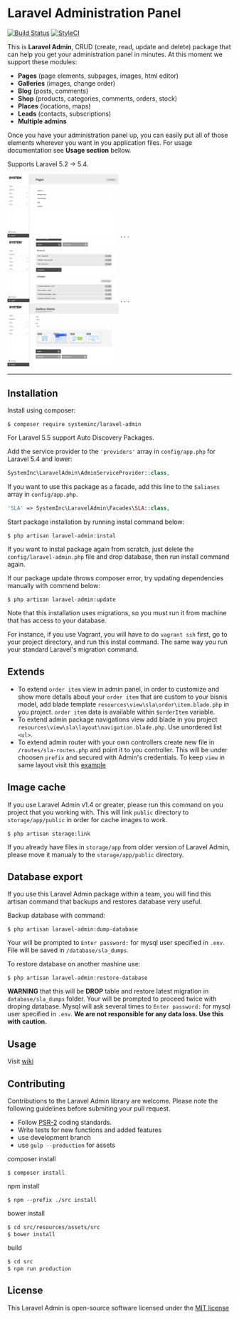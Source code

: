  # Laravel Administration Panel

[![Build Status](https://travis-ci.org/systeminc/laravel-admin.svg?branch=master)](https://travis-ci.org/systeminc/laravel-admin) [![StyleCI](https://styleci.io/repos/65193755/shield)](https://styleci.io/repos/65193755)

This is **Laravel Admin**, CRUD (create, read, update and delete) package that can help you get your administration panel in minutes. At this moment we support these modules:

- **Pages** (page elements, subpages, images, html editor)
- **Galleries** (images, change order)
- **Blog** (posts, comments)
- **Shop** (products, categories, comments, orders, stock)
- **Places** (locations, maps)
- **Leads** (contacts, subscriptions)
- **Multiple admins**

Once you have your administration panel up, you can easily put all of those elements wherever you want in you application files. For usage documentation see **Usage section** bellow.

Supports Laravel 5.2 -> 5.4.

<img src="/screens/1.png?raw=true" width="250"> . . . <img src="/screens/2.png?raw=true" width="250"> . . . <img src="/screens/3.png?raw=true" width="250"> 

---

## Installation

Install using composer:

```
$ composer require systeminc/laravel-admin
```

For Laravel 5.5 support Auto Discovery Packages.

Add the service provider to the `'providers'` array in `config/app.php` for Laravel 5.4 and lower:

```php
SystemInc\LaravelAdmin\AdminServiceProvider::class,
```

If you want to use this package as a facade, add this line to the `$aliases` array in `config/app.php`.

```php
'SLA' => SystemInc\LaravelAdmin\Facades\SLA::class,
```

Start package installation by running instal command below:

```
$ php artisan laravel-admin:instal
```
If you want to instal package again from scratch, just delete the `config/laravel-admin.php` file and drop database, then run install command again.

If our package update throws composer error, try updating dependencies manually with commend below:

```
$ php artisan laravel-admin:update
```

Note that this installation uses migrations, so you must run it from machine that has access to your database. 

For instance, if you use Vagrant, you will have to do `vagrant ssh` first, go to your project directory, and run this instal command. The same way you run your standard Laravel's migration command. 


## Extends

- To extend `order item` view in admin panel, in order to customize and show more details about your `order item` that are custom to your bisnis model, add blade template `resources\view\sla\order\item.blade.php` in you project. `order item` data is available within `$orderItem` variable.
- To extend admin package navigations view add blade in you project `resources\view\sla\layout\navigation.blade.php`. Use unordered list `<ul>`.
- To extend admin router with your own controllers create new file in `/routes/sla-routes.php` and point it to you controller. This will be under choosen `prefix` and secured with Admin's credentials. To keep `view` in same layout visit this [example](https://github.com/systeminc/laravel-admin/wiki/Extended-view) 



## Image cache 

If you use Laravel Admin v1.4 or greater, please run this command on you project that you working with. This will link `public` directory to `storage/app/public` in order for cache images to work.

```
$ php artisan storage:link
```

If you already have files in `storage/app` from older version of Laravel Admin, please move it manualy to the `storage/app/public` directory.

## Database export

If you use this Laravel Admin package within a team, you will find this artisan command that backups and restores database very useful.

Backup database with command:

```
$ php artisan laravel-admin:dump-database
```

Your will be prompted to `Enter password:` for mysql user specified in `.env`. File will be saved in `/database/sla_dumps`.

To restore database on another mashine use:

```
$ php artisan laravel-admin:restore-database
```

**WARNING** that this will be **DROP** table and restore latest migration in `database/sla_dumps` folder.
Your will be prompted to proceed twice with droping database. Mysql will ask several times to `Enter password:` for mysql user specified in `.env`. 
**We are not responsible for any data loss. Use this with caution.**

## Usage

Visit [wiki](https://github.com/systeminc/laravel-admin/wiki/Blog) 

## Contributing

Contributions to the Laravel Admin library are welcome. Please note the following guidelines before submiting your pull request.

- Follow [PSR-2](http://www.php-fig.org/psr/psr-2/) coding standards.
- Write tests for new functions and added features
- use development branch
- use `gulp --production` for assets


composer install
```
$ composer install
```

npm install
```
$ npm --prefix ./src install
```

bower install
```
$ cd src/resources/assets/src
$ bower install
```

build
```
$ cd src
$ npm run production
```

## License

This Laravel Admin is open-source software licensed under the [MIT license](http://opensource.org/licenses/MIT)
